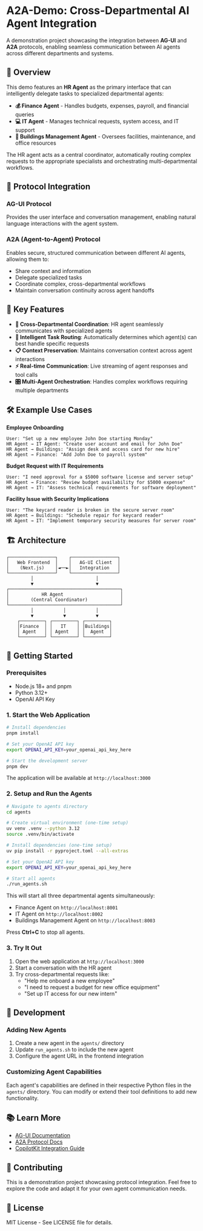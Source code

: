 # A2A-Demo: Cross-Departmental AI Agent Integration

A demonstration project showcasing the integration between **AG-UI** and **A2A** protocols, enabling seamless communication between AI agents across different departments and systems.

## 🎯 Overview

This demo features an **HR Agent** as the primary interface that can intelligently delegate tasks to specialized departmental agents:

- **💰 Finance Agent** - Handles budgets, expenses, payroll, and financial queries
- **💻 IT Agent** - Manages technical requests, system access, and IT support
- **🏢 Buildings Management Agent** - Oversees facilities, maintenance, and office resources

The HR agent acts as a central coordinator, automatically routing complex requests to the appropriate specialists and orchestrating multi-departmental workflows.

## 🔗 Protocol Integration

### AG-UI Protocol

Provides the user interface and conversation management, enabling natural language interactions with the agent system.

### A2A (Agent-to-Agent) Protocol

Enables secure, structured communication between different AI agents, allowing them to:

- Share context and information
- Delegate specialized tasks
- Coordinate complex, cross-departmental workflows
- Maintain conversation continuity across agent handoffs

## 🚀 Key Features

- **🤝 Cross-Departmental Coordination**: HR agent seamlessly communicates with specialized agents
- **🔄 Intelligent Task Routing**: Automatically determines which agent(s) can best handle specific requests
- **📋 Context Preservation**: Maintains conversation context across agent interactions
- **⚡ Real-time Communication**: Live streaming of agent responses and tool calls
- **🎛️ Multi-Agent Orchestration**: Handles complex workflows requiring multiple departments

## 🛠️ Example Use Cases

**Employee Onboarding**

```
User: "Set up a new employee John Doe starting Monday"
HR Agent → IT Agent: "Create user account and email for John Doe"
HR Agent → Buildings: "Assign desk and access card for new hire"
HR Agent → Finance: "Add John Doe to payroll system"
```

**Budget Request with IT Requirements**

```
User: "I need approval for a $5000 software license and server setup"
HR Agent → Finance: "Review budget availability for $5000 expense"
HR Agent → IT: "Assess technical requirements for software deployment"
```

**Facility Issue with Security Implications**

```
User: "The keycard reader is broken in the secure server room"
HR Agent → Buildings: "Schedule repair for keycard reader"
HR Agent → IT: "Implement temporary security measures for server room"
```

## 🏗️ Architecture

```
┌─────────────────┐    ┌─────────────────┐
│   Web Frontend  │    │   AG-UI Client  │
│    (Next.js)    │◄──►│   Integration   │
└─────────────────┘    └─────────────────┘
         │                       │
         ▼                       ▼
┌─────────────────────────────────────────┐
│            HR Agent                     │
│        (Central Coordinator)            │
└─────────────────────────────────────────┘
         │           │           │
         ▼           ▼           ▼
    ┌─────────┐ ┌─────────┐ ┌─────────┐
    │Finance  │ │   IT    │ │Buildings│
    │ Agent   │ │ Agent   │ │  Agent  │
    └─────────┘ └─────────┘ └─────────┘
```

## 🚦 Getting Started

### Prerequisites

- Node.js 18+ and pnpm
- Python 3.12+
- OpenAI API Key

### 1. Start the Web Application

```bash
# Install dependencies
pnpm install

# Set your OpenAI API key
export OPENAI_API_KEY=your_openai_api_key_here

# Start the development server
pnpm dev
```

The application will be available at `http://localhost:3000`

### 2. Setup and Run the Agents

```bash
# Navigate to agents directory
cd agents

# Create virtual environment (one-time setup)
uv venv .venv --python 3.12
source .venv/bin/activate

# Install dependencies (one-time setup)
uv pip install -r pyproject.toml --all-extras

# Set your OpenAI API key
export OPENAI_API_KEY=your_openai_api_key_here

# Start all agents
./run_agents.sh
```

This will start all three departmental agents simultaneously:

- Finance Agent on `http://localhost:8001`
- IT Agent on `http://localhost:8002`
- Buildings Management Agent on `http://localhost:8003`

Press **Ctrl+C** to stop all agents.

### 3. Try It Out

1. Open the web application at `http://localhost:3000`
2. Start a conversation with the HR agent
3. Try cross-departmental requests like:
   - "Help me onboard a new employee"
   - "I need to request a budget for new office equipment"
   - "Set up IT access for our new intern"

## 🧪 Development

### Adding New Agents

1. Create a new agent in the `agents/` directory
2. Update `run_agents.sh` to include the new agent
3. Configure the agent URL in the frontend integration

### Customizing Agent Capabilities

Each agent's capabilities are defined in their respective Python files in the `agents/` directory. You can modify or extend their tool definitions to add new functionality.

## 📚 Learn More

- [AG-UI Documentation](https://docs.ag-ui.com)
- [A2A Protocol Docs](https://a2aprotocol.ai)
- [CopilotKit Integration Guide](https://docs.copilotkit.ai)

## 🤝 Contributing

This is a demonstration project showcasing protocol integration. Feel free to explore the code and adapt it for your own agent communication needs.

## 📄 License

MIT License - See LICENSE file for details.
